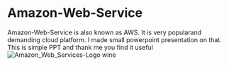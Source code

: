 # Amazon-Web-Service
Amazon-Web-Service is also known as AWS. It is very popularand demanding cloud platform. I made small powerpoint presentation on that. 
This is simple PPT and thank me you find it useful
![Amazon_Web_Services-Logo wine](https://user-images.githubusercontent.com/98872587/221115211-0141f6e0-e935-42ef-98d1-e5dd7dff4c37.svg)
